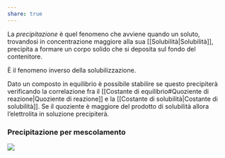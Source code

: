 ```yaml
---
share: true
---
```

La *precipitazione* è quel fenomeno che avviene quando un soluto, trovandosi in concentrazione maggiore alla sua [[Solubilità|Solubilità]], precipita a formare un corpo solido che si deposita sul fondo del contenitore.

È il fenomeno inverso della solubilizzazione.

Dato un composto in equilibrio è possibile stabilire se questo precipiterà verificando la correlazione fra il [[Costante di equilibrio#Quoziente di reazione|Quoziente di reazione]] e la [[Costante di solubilità|Costante di solubilità]].
Se il quoziente è maggiore del prodotto di solubilità allora l’elettrolita in soluzione precipiterà.

### Precipitazione per mescolamento
![](69a2e69c795ac3eeedbf7cedc3f77250_MD5%201.png)